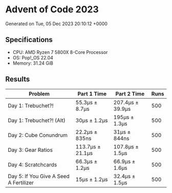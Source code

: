 # Advent of Code 2023

Generated on Tue, 05 Dec 2023 20:10:12 +0000

## Specifications

- CPU: AMD Ryzen 7 5800X 8-Core Processor
- OS: Pop!_OS 22.04
- Memory: 31.24 GiB

## Results

| Problem | Part 1 Time | Part 2 Time | Runs |
| ------- | ----------- | ----------- | ---- |
| Day 1: Trebuchet?! | 55.3µs ± 8.7µs | 207.4µs ± 39.9µs | 500 |
| Day 1: Trebuchet?! (Alt) | 30µs ± 1.2µs | 195µs ± 1.3µs | 500 |
| Day 2: Cube Conundrum | 22.2µs ± 835ns | 31µs ± 844ns | 500 |
| Day 3: Gear Ratios | 113.7µs ± 21.1µs | 107.8µs ± 1.5µs | 500 |
| Day 4: Scratchcards | 66.3µs ± 1.2µs | 66.9µs ± 1.6µs | 500 |
| Day 5: If You Give A Seed A Fertilizer | 15µs ± 1.2µs | 32.4µs ± 1.5µs | 500 |

